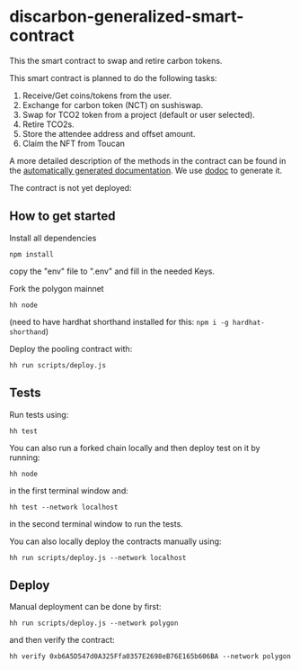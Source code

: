 # discarbon-generalized-smart-contract
This the smart contract to swap and retire carbon tokens.

This smart contract is planned to do the following tasks:

1. Receive/Get coins/tokens from the user.
2. Exchange for carbon token (NCT) on sushiswap.
3. Swap for TCO2 token from a project (default or user selected).
4. Retire TCO2s.
5. Store the attendee address and offset amount.
6. Claim the NFT from Toucan

A more detailed description of the methods in the contract can be found in the
[automatically generated documentation](docs/disCarbonSwapAndRetire.md). We use
[dodoc](https://github.com/primitivefinance/primitive-dodoc) to generate it.

The contract is not yet deployed:

## How to get started

Install all dependencies

```npm install```

copy the "env" file to ".env" and fill in the needed Keys.

Fork the polygon mainnet

```hh node```

(need to have hardhat shorthand installed for this: ```npm i -g hardhat-shorthand```)

Deploy the pooling contract with:

`hh run scripts/deploy.js`


## Tests

Run tests using:

`hh test`

You can also run a forked chain locally and then deploy test on it by running:

`hh node`

in the first terminal window and:

`hh test --network localhost`

in the second terminal window to run the tests.

You can also locally deploy the contracts manually using:

`hh run scripts/deploy.js --network localhost`



## Deploy

Manual deployment can be done by first:

`hh run scripts/deploy.js --network polygon`

and then verify the contract:

`hh verify 0xb6A5D547d0A325Ffa0357E2698eB76E165b606BA --network polygon`